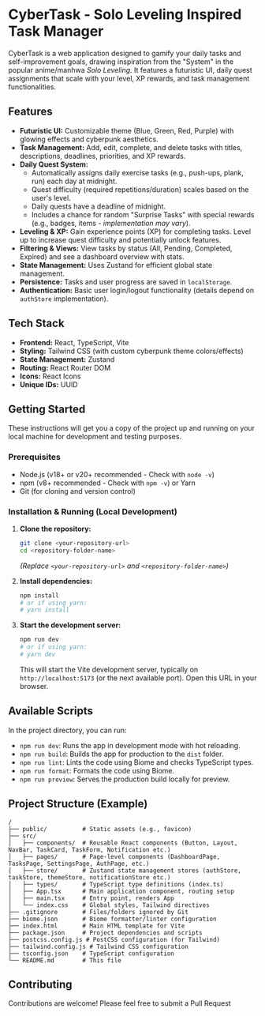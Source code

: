 # CyberTask - Solo Leveling Inspired Task Manager

CyberTask is a web application designed to gamify your daily tasks and self-improvement goals, drawing inspiration from the "System" in the popular anime/manhwa *Solo Leveling*. It features a futuristic UI, daily quest assignments that scale with your level, XP rewards, and task management functionalities.

## Features

* **Futuristic UI:** Customizable theme (Blue, Green, Red, Purple) with glowing effects and cyberpunk aesthetics.
* **Task Management:** Add, edit, complete, and delete tasks with titles, descriptions, deadlines, priorities, and XP rewards.
* **Daily Quest System:**
    * Automatically assigns daily exercise tasks (e.g., push-ups, plank, run) each day at midnight.
    * Quest difficulty (required repetitions/duration) scales based on the user's level.
    * Daily quests have a deadline of midnight.
    * Includes a chance for random "Surprise Tasks" with special rewards (e.g., badges, items - *implementation may vary*).
* **Leveling & XP:** Gain experience points (XP) for completing tasks. Level up to increase quest difficulty and potentially unlock features.
* **Filtering & Views:** View tasks by status (All, Pending, Completed, Expired) and see a dashboard overview with stats.
* **State Management:** Uses Zustand for efficient global state management.
* **Persistence:** Tasks and user progress are saved in `localStorage`.
* **Authentication:** Basic user login/logout functionality (details depend on `authStore` implementation).

## Tech Stack

* **Frontend:** React, TypeScript, Vite
* **Styling:** Tailwind CSS (with custom cyberpunk theme colors/effects)
* **State Management:** Zustand
* **Routing:** React Router DOM
* **Icons:** React Icons
* **Unique IDs:** UUID

## Getting Started

These instructions will get you a copy of the project up and running on your local machine for development and testing purposes.

### Prerequisites

* Node.js (v18+ or v20+ recommended - Check with `node -v`)
* npm (v8+ recommended - Check with `npm -v`) or Yarn
* Git (for cloning and version control)

### Installation & Running (Local Development)

1.  **Clone the repository:**
    ```bash
    git clone <your-repository-url>
    cd <repository-folder-name>
    ```
    *(Replace `<your-repository-url>` and `<repository-folder-name>`)*

2.  **Install dependencies:**
    ```bash
    npm install
    # or if using yarn:
    # yarn install
    ```

3.  **Start the development server:**
    ```bash
    npm run dev
    # or if using yarn:
    # yarn dev
    ```
    This will start the Vite development server, typically on `http://localhost:5173` (or the next available port). Open this URL in your browser.

## Available Scripts

In the project directory, you can run:

* `npm run dev`: Runs the app in development mode with hot reloading.
* `npm run build`: Builds the app for production to the `dist` folder.
* `npm run lint`: Lints the code using Biome and checks TypeScript types.
* `npm run format`: Formats the code using Biome.
* `npm run preview`: Serves the production build locally for preview.

## Project Structure (Example)
```
/
├── public/          # Static assets (e.g., favicon)
├── src/
│   ├── components/  # Reusable React components (Button, Layout, NavBar, TaskCard, TaskForm, Notification etc.)
│   ├── pages/       # Page-level components (DashboardPage, TasksPage, SettingsPage, AuthPage, etc.)
│   ├── store/       # Zustand state management stores (authStore, taskStore, themeStore, notificationStore etc.)
│   ├── types/       # TypeScript type definitions (index.ts)
│   ├── App.tsx      # Main application component, routing setup
│   ├── main.tsx     # Entry point, renders App
│   └── index.css    # Global styles, Tailwind directives
├── .gitignore       # Files/folders ignored by Git
├── biome.json       # Biome formatter/linter configuration
├── index.html       # Main HTML template for Vite
├── package.json     # Project dependencies and scripts
├── postcss.config.js # PostCSS configuration (for Tailwind)
├── tailwind.config.js # Tailwind CSS configuration
├── tsconfig.json    # TypeScript configuration
└── README.md        # This file
```



## Contributing

Contributions are welcome! Please feel free to submit a Pull Request
